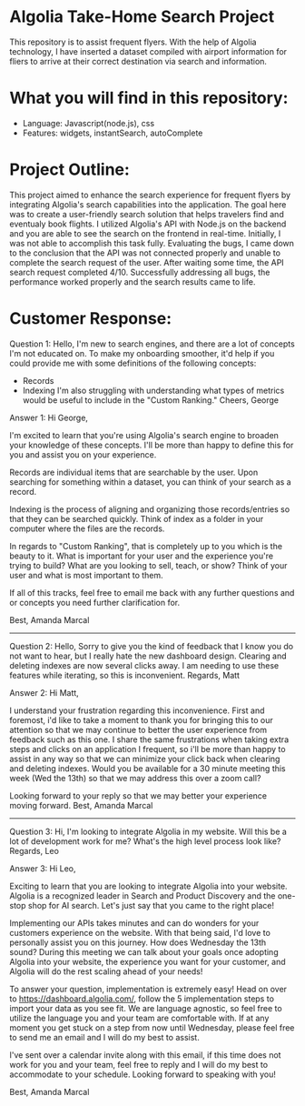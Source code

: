 # Algolia Take-Home Search Project

This repository is to assist frequent flyers. With the help of Algolia technology, I have inserted a dataset compiled with airport information for fliers to arrive at their correct destination via search and information.

# What you will find in this repository:

- Language: Javascript(node.js), css
- Features: widgets, instantSearch, autoComplete

# Project Outline:
This project aimed to enhance the search experience for frequent flyers by integrating Algolia's search capabilities into the application. The goal here was to create a user-friendly search solution that helps travelers find and eventualy book flights. I utilized Algolia's API with Node.js on the backend and you are able to see the search on the frontend in real-time. Initially, I was not able to accomplish this task fully. Evaluating the bugs, I came down to the conclusion that the API was not connected properly and unable to complete the search request of the user. After waiting some time, the API search request completed 4/10. Successfully addressing all bugs, the performance worked properly and the search results came to life. 

# Customer Response:
Question 1: Hello,
I'm new to search engines, and there are a lot of concepts I'm not educated on. To make my onboarding smoother, it'd help if you could provide me with some definitions of the following concepts:
- Records
- Indexing
I'm also struggling with understanding what types of metrics would be useful to include in the "Custom Ranking."
Cheers, George

Answer 1: 
Hi George,

I'm excited to learn that you're using Algolia's search engine to broaden your knowledge of these concepts. I'll be more than happy to define this for you and assist you on your experience. 

Records are individual items that are searchable by the user. Upon searching for something within a dataset, you can think of your search as a record.

Indexing is the process of aligning and organizing those records/entries so that they can be searched quickly. Think of index as a folder in your computer where the files are the records. 

In regards to "Custom Ranking", that is completely up to you which is the beauty to it. What is important for your user and the experience you're trying to build? What are you looking to sell, teach, or show? Think of your user and what is most important to them. 

If all of this tracks, feel free to email me back with any further questions and or concepts you need further clarification for. 

Best,
Amanda Marcal

----- ----- ----- ----- -----

Question 2: Hello,
Sorry to give you the kind of feedback that I know you do not want to hear, but I really hate the new dashboard design. Clearing and deleting indexes are now several clicks away. I am needing to use these features while iterating, so this is inconvenient.
Regards, Matt

Answer 2: 
Hi Matt,

I understand your frustration regarding this inconvenience. First and foremost, i'd like to take a moment to thank you for bringing this to our attention so that we may continue to better the user experience from feedback such as this one. I share the same frustrations when taking extra steps and clicks on an application I frequent, so i'll be more than happy to assist in any way so that we can minimize your click back when clearing and deleting indexes. Would you be available for a 30 minute meeting this week (Wed the 13th) so that we may address this over a zoom call?

Looking forward to your reply so that we may better your experience moving forward.
Best,
Amanda Marcal

----- ----- ----- ----- -----

Question 3: Hi,
I'm looking to integrate Algolia in my website. Will this be a lot of development work for me? What's the high level process look like?
Regards, Leo

Answer 3: 
Hi Leo,

Exciting to learn that you are looking to integrate Algolia into your website. Algolia is a recognized leader in Search and Product Discovery and the one-stop shop for AI search. Let's just say that you came to the right place!

Implementing our APIs takes minutes and can do wonders for your customers experience on the website. With that being said, I'd love to personally assist you on this journey. How does Wednesday the 13th sound? During this meeting we can talk about your goals once adopting Algolia into your website, the experience you want for your customer, and Algolia will do the rest scaling ahead of your needs!

To answer your question, implementation is extremely easy! Head on over to https://dashboard.algolia.com/, follow the 5 implementation steps to import your data as you see fit. We are language agnostic, so feel free to utilize the language you and your team are comfortable with. If at any moment you get stuck on a step from now until Wednesday, please feel free to send me an email and I will do my best to assist. 

I've sent over a calendar invite along with this email, if this time does not work for you and your team, feel free to reply and I will do my best to accommodate to your schedule. Looking forward to speaking with you!

Best,
Amanda Marcal
